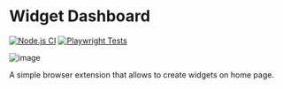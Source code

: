 # Widget Dashboard

[![Node.js CI](https://github.com/Shavrin/widget-dashboard/actions/workflows/node.js.yml/badge.svg)](https://github.com/Shavrin/widget-dashboard/actions/workflows/node.js.yml)
[![Playwright Tests](https://github.com/Shavrin/widget-dashboard/actions/workflows/playwright.yml/badge.svg)](https://github.com/Shavrin/widget-dashboard/actions/workflows/playwright.yml)


![image](https://github.com/user-attachments/assets/0564ea12-d1f2-4df7-a00f-fb0af18e3357)

A simple browser extension that allows to create widgets on home page.
